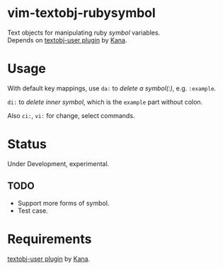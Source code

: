 vim-textobj-rubysymbol
======================

Text objects for manipulating ruby _symbol_ variables.  
Depends on [textobj-user plugin][textobj-user] by [Kana][].


Usage
=====

With default key mappings, use `da:` to *delete a symbol(:)*, e.g. `:example`.

`di:` to *delete inner symbol*, which is the `example` part without colon.

Also `ci:`, `vi:` for change, select commands.


Status
======
Under Development, experimental.


TODO
----
- Support more forms of symbol.
- Test case.


Requirements
============
[textobj-user plugin][textobj-user] by [Kana][].


[Kana]: http://whileimautomaton.net/
[textobj-user]: https://github.com/kana/vim-textobj-user
